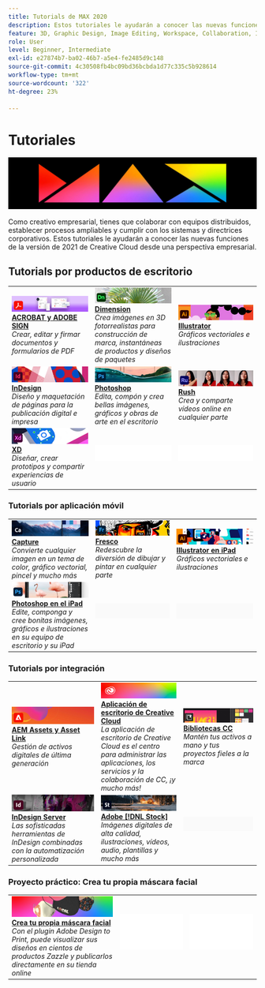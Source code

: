 ```yaml
---
title: Tutorials de MAX 2020
description: Estos tutoriales le ayudarán a conocer las nuevas funciones de la versión de 2021 de Creative Cloud desde una perspectiva empresarial
feature: 3D, Graphic Design, Image Editing, Workspace, Collaboration, Integrations
role: User
level: Beginner, Intermediate
exl-id: e27874b7-ba02-46b7-a5e4-fe2485d9c148
source-git-commit: 4c30508fb4bc09bd36bcbda1d77c335c5b928614
workflow-type: tm+mt
source-wordcount: '322'
ht-degree: 23%

---
```


# Tutoriales

![Imagen de héroe de Max 2020](../assets/MAX.jpg)

Como creativo empresarial, tienes que colaborar con equipos distribuidos, establecer procesos ampliables y cumplir con los sistemas y directrices corporativos. Estos tutoriales le ayudarán a conocer las nuevas funciones de la versión de 2021 de Creative Cloud desde una perspectiva empresarial.

## Tutorials por productos de escritorio

<table style="table-layout:fixed">
<tr>
 <td>
    <a href="acrobat-sign.md">
      <img alt="ACROBAT y ADOBE SIGN" src="../assets/DC.jpg" />
    </a>
    <div>
    <a href="acrobat-sign.md"><strong>ACROBAT y ADOBE SIGN</strong></a>
    </div>
    <em>Crear, editar y firmar documentos y formularios de PDF</em>
    <br>
  </td>
  <td>
    <a href="dimension.md">
      <img alt="Dimension" src="../assets/Dimenio.jpg" />
    </a>
    <div>
    <a href="dimension.md"><strong>Dimension</strong></a>
    </div>
    <em>Crea imágenes en 3D fotorrealistas para construcción de marca, instantáneas de productos y diseños de paquetes</em>
    <br>
  </td>
  <td>
    <a href="illustrator.md">
      <img alt="Illustrator" src="../assets/Illustrator.jpg" />
    </a>
    <div>
    <a href="illustrator.md"><strong>Illustrator</strong></a>
    </div>
    <em>Gráficos vectoriales e ilustraciones</em>
    <br>
  </td>
</tr>
<tr>
 <td>
    <a href="indesign.md">
      <img alt="InDesign" src="../assets/InDesign.jpg" />
    </a>
    <div>
    <a href="indesign.md"><strong>InDesign</strong></a>
    </div>
    <em>Diseño y maquetación de páginas para la publicación digital e impresa</em>
    <br>
  </td>
  <td>
    <a href="photoshop.md">
      <img alt="Photoshop" src="../assets/Photoshop.jpg" />
    </a>
    <div>
    <a href="photoshop.md"><strong>Photoshop</strong></a>
    </div>
    <em>Edita, compón y crea bellas imágenes, gráficos y obras de arte en el escritorio</em>
    <br>
  </td>
  <td>
    <a href="rush.md">
      <img alt="Rush" src="../assets/Rush.jpg" />
    </a>
    <div>
    <a href="rush.md"><strong>Rush</strong></a>
    </div>
    <em>Crea y comparte vídeos online en cualquier parte</em>
    <br>
  </td>
</tr>
<tr>
 <td>
    <a href="xd.md">
      <img alt="XD" src="../assets/XD.jpg" />
    </a>
    <div>
    <a href="xd.md"><strong>XD</strong></a>
    </div>
    <em>Diseñar, crear prototipos y compartir experiencias de usuario</em>
    <br>
  </td>
  <td>
    <img alt="Separador" src="../assets/WhiteBanner_Spacer.png" />
    <div>
    <br>
  </td>
  <td>
    <img alt="Separador" src="../assets/WhiteBanner_Spacer.png" />
    <div>
    <br>
  </td>
</tr>
</table>

### Tutorials por aplicación móvil

<table style="table-layout:fixed">
<tr>
 <td>
    <a href="capture.md">
      <img alt="Capture" src="../assets/Capture.jpg" />
    </a>
    <div>
    <a href="capture.md"><strong>Capture</strong></a>
    </div>
    <em>Convierte cualquier imagen en un tema de color, gráfico vectorial, pincel y mucho más</em>
    <br>
  </td>
  <td>
    <a href="fresco.md">
      <img alt="Fresco" src="../assets/Fresco.jpg" />
    </a>
    <div>
    <a href="fresco.md"><strong>Fresco</strong></a>
    </div>
    <em>Redescubre la diversión de dibujar y pintar en cualquier parte</em>
    <br>
  </td>
  <td>
    <a href="illustratoripad.md">
      <img alt="Illustrator en iPad" src="../assets/AIoniPad.jpg" />
    </a>
    <div>
    <a href="illustratoripad.md"><strong>Illustrator en iPad</strong></a>
    </div>
    <em>Gráficos vectoriales e ilustraciones</em>
    <br>
  </td>
</tr>
<tr>
 <td>
    <a href="photoshopipad.md">
      <img alt="Photoshop en el iPad" src="../assets/PSoniPad.jpg" />
    </a>
    <div>
    <a href="photoshopipad.md"><strong>Photoshop en el iPad</strong></a>
    </div>
    <em>Edite, componga y cree bonitas imágenes, gráficos e ilustraciones en su equipo de escritorio y su iPad</em>
    <br>
  </td>
  <td>
    <img alt="Separador" src="../assets/GrayBanner_Spacer.png" />
    <div>
    <br>
  </td>
  <td>
    <img alt="Separador" src="../assets/GrayBanner_Spacer.png" />
    <div>
    <br>
  </td>
</tr>
</table>

### Tutorials por integración

<table style="table-layout:fixed">
<tr>
 <td>
    <a href="aem.md">
      <img alt="AEM Assets y Asset Link" src="../assets/AEM.jpg" />
    </a>
    <div>
    <a href="aem.md"><strong>AEM Assets y Asset Link</strong></a>
    </div>
    <em>Gestión de activos digitales de última generación</em>
    <br>
  </td>
  <td>
    <a href="creativeclouddesktopapp.md">
      <img alt="Aplicación de escritorio de Creative Cloud" src="../assets/CCDA.jpg" />
    </a>
    <div>
    <a href="creativeclouddesktopapp.md"><strong>Aplicación de escritorio de Creative Cloud</strong></a>
    </div>
    <em>La aplicación de escritorio de Creative Cloud es el centro para administrar las aplicaciones, los servicios y la colaboración de CC, ¡y mucho más!</em>
    <br>
  </td>
  <td>
    <a href="cclibraries.md">
      <img alt="Bibliotecas CC" src="../assets/CCLibs.jpg" />
    </a>
    <div>
    <a href="cclibraries.md"><strong>Bibliotecas CC</strong></a>
    </div>
    <em>Mantén tus activos a mano y tus proyectos fieles a la marca</em>
    <br>
  </td>
</tr>
<tr>
<td>
    <a href="indesignserver.md">
      <img alt="InDesign Server" src="../assets/InDesignServer.jpg" />
    </a>
    <div>
    <a href="indesignserver.md"><strong>InDesign Server</strong></a>
    </div>
    <em>Las sofisticadas herramientas de InDesign combinadas con la automatización personalizada</em>
    <br>
  </td>
 <td>
    <a href="stock.md">
      <img alt="Adobe Stock" src="../assets/Stock.jpg" />
    </a>
    <div>
    <a href="stock.md"><strong>Adobe [!DNL Stock]</strong></a>
    </div>
    <em>Imágenes digitales de alta calidad, ilustraciones, vídeos, audio, plantillas y mucho más</em>
    <br>
  </td>
  <td>
    <img alt="Separador" src="../assets/GrayBanner_Spacer.png" />
    <div>
    <br>
  </td>
</tr>
</table>

### Proyecto práctico: Crea tu propia máscara facial

<table style="table-layout:fixed">
<tr>
 <td>
    <a href="handsonproject.md">
      <img alt="Crea tu propia máscara facial" src="../assets/faceMaskSplash.jpg" />
    </a>
    <div>
    <a href="handsonproject.md"><strong>Crea tu propia máscara facial</strong></a>
    </div>
    <em>Con el plugin Adobe Design to Print, puede visualizar sus diseños en cientos de productos Zazzle y publicarlos directamente en su tienda online</em>
    <br>
  </td>
  <td>
    <img alt="Separador" src="../assets/Whitespacer.png" />
    <div>
    <br>
  </td>
  <td>
    <img alt="Separador" src="../assets/Whitespacer.png" />
    <div>
    <br>
  </td>
</tr>
</table>

